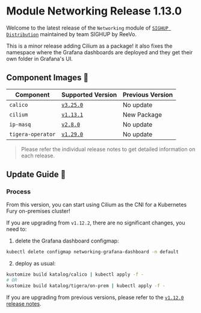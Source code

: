 # Module Networking Release 1.13.0

Welcome to the latest release of the `Networking` module of [`SIGHUP Distribution`](https://github.com/sighupio/distribution) maintained by team SIGHUP by ReeVo.

This is a minor release adding Cilium as a package! it also fixes the namespace where the Grafana dashboards are deployed and they get their own folder in Grafana's UI.

## Component Images 🚢

| Component         | Supported Version                                                                | Previous Version |
| ----------------- | -------------------------------------------------------------------------------- | ---------------- |
| `calico`          | [`v3.25.0`](https://projectcalico.docs.tigera.io/archive/v3.25/release-notes/)   | No update        |
| `cilium`          | [`v1.13.1`](https://github.com/cilium/cilium/releases/tag/v1.13.1)               | New Package      |
| `ip-masq`         | [`v2.8.0`](https://github.com/kubernetes-sigs/ip-masq-agent/releases/tag/v2.5.0) | No update        |
| `tigera-operator` | [`v1.29.0`](https://github.com/tigera/operator/releases/tag/v1.29.0)             | No update        |

> Please refer the individual release notes to get detailed information on each release.

## Update Guide 🦮

### Process

From this version, you can start using Cilium as the CNI for a Kubernetes Fury on-premises cluster!

If you are upgrading from `v1.12.2`, there are no significant changes,  you need to:

1. delete the Grafana dashboard configmap:

```bash
kubectl delete configmap networking-grafana-dashboard -n default
```

2. deploy as usual:

```bash
kustomize build katalog/calico | kubectl apply -f -
# OR
kustomize build katalog/tigera/on-prem | kubectl apply -f -
```

If you are upgrading from previous versions, please refer to the [`v1.12.0` release notes](https://github.com/sighupio/module-networking/releases/tag/v1.12.0).
